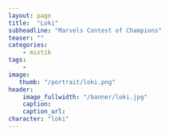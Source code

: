 ```yaml
---
layout: page
title:  "Loki"
subheadline: "Marvels Contest of Champions"
teaser: ""
categories:
    - mistik
tags:
    -
image:
   thumb: "/portrait/loki.png"
header:
    image_fullwidth: "/banner/loki.jpg"
    caption: 
    caption_url:    
character: "loki"
---
```

